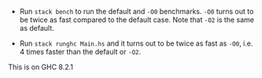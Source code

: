 * Run `stack bench` to run the default and `-O0` benchmarks. `-O0` turns out to
  be twice as fast compared to the default case. Note that `-O2` is the same as
  default.

* Run `stack runghc Main.hs` and it turns out to be twice as fast as `-O0`,
  i.e. 4 times faster than the default or `-O2`.

This is on GHC 8.2.1
